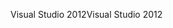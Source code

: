 <span data-ttu-id="899e8-101">Visual Studio 2012</span><span class="sxs-lookup"><span data-stu-id="899e8-101">Visual Studio 2012</span></span>